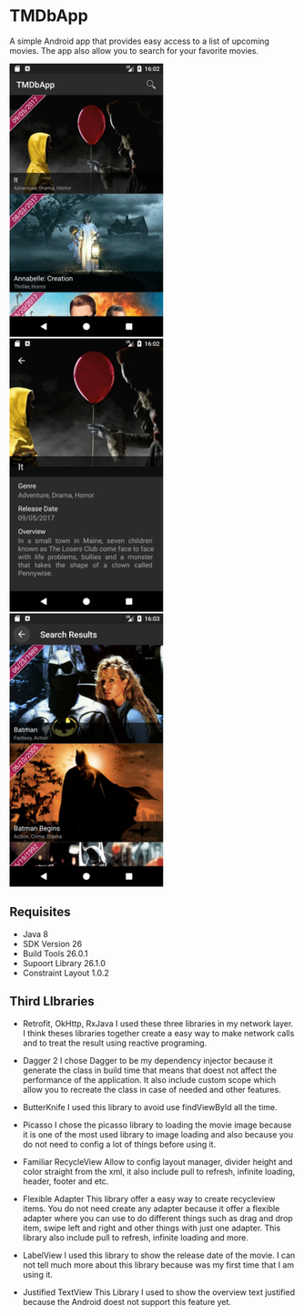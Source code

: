 # TMDbApp
A simple Android app that provides easy access to a list of upcoming movies. The app also allow you to search for your favorite movies.

<img width="270" src="./screenshots/movie_list.png" /> <img width="270" src="./screenshots/movie_detail.png" /> 
<img width="270" src="./screenshots/movie_search.png" />



## Requisites
* Java 8
* SDK Version 26
* Build Tools 26.0.1
* Supoort Library 26.1.0
* Constraint Layout 1.0.2

## Third LIbraries
* Retrofit, OkHttp, RxJava
  I used these three libraries in my network layer. I think theses libraries together create a easy way to make network calls and to treat the result using reactive programing.

* Dagger 2
I chose Dagger to be my dependency injector because it generate the class in build time that means that doest not affect the performance of the application. It also include custom scope which allow you to recreate the class in case of needed and other features.

* ButterKnife
  I used this library to avoid use findViewById all the time.

* Picasso
  I chose the picasso library to loading the movie image because it is one of the most used library to image loading and also because you do not need to config a lot of things before using it.

* Familiar RecycleView
   Allow to config layout manager, divider height and color straight from the xml, it also include pull to refresh, infinite loading, header, footer and etc.
   
* Flexible Adapter
    This library offer a easy way to create recycleview items. You do not need create any adapter because it offer a flexible adapter where you can use to do different things such as drag and drop item, swipe left and right and other things with just one adapter. This library also include pull to refresh, infinite loading and more.
    
* LabelView
I used this library to show the release date of the movie. I can not tell much more about this library because was my first time that I am using it.

* Justified TextView
This Library I used to show the overview text justified because the Android doest not support this feature yet.
